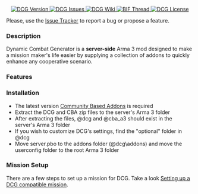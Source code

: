 <p align="center">
    <a href="https://github.com/nicholasclark-artist/DCG/releases">
        <img src="https://img.shields.io/badge/Version-3.1.0.3-blue.svg?style=flat-square" alt="DCG Version">
    </a>
    <a href="https://github.com/nicholasclark-artist/DCG/issues">
        <img src="https://img.shields.io/github/issues/badges/shields.svg?style=flat-square" alt="DCG Issues">
    </a>
    <a href="https://github.com/nicholasclark-artist/DCG/wiki">
        <img src="https://img.shields.io/badge/DCG-Wiki-orange.svg?style=flat-square" alt="DCG Wiki">
    </a>
    <a href="https://forums.bistudio.com/topic/176544-coop-dynamic-combat-generator/">
        <img src="https://img.shields.io/badge/BIF-Thread-red.svg?style=flat-square" alt="BIF Thread">
    </a>
    <a href="https://github.com/nicholasclark-artist/DCG/blob/master/LICENSE">
        <img src="https://img.shields.io/badge/License-GPLv2-lightgrey.svg?style=flat-square" alt="DCG License">
    </a>
</p>

Please, use the [Issue Tracker](https://github.com/nicholasclark-artist/DCG/issues) to report a bug or propose a feature.

### Description
Dynamic Combat Generator is a **server-side** Arma 3 mod designed to make a mission maker's life easier by supplying a collection of addons to quickly enhance any cooperative scenario.

### Features

### Installation
- The latest version [Community Based Addons](https://forums.bistudio.com/topic/168277-cba-community-base-addons-arma-3/) is required
- Extract the DCG and CBA zip files to the server's Arma 3 folder
- After extracting the files, @dcg and @cba_a3 should exist in the server's Arma 3 folder
- If you wish to customize DCG's settings, find the "optional" folder in @dcg
- Move server.pbo to the addons folder (@dcg\addons) and move the userconfig folder to the root Arma 3 folder

### Mission Setup
There are a few steps to set up a mission for DCG. Take a look [Setting up a DCG compatible mission](https://github.com/nicholasclark-artist/DCG/wiki/Setting-up-a-DCG-compatible-mission).